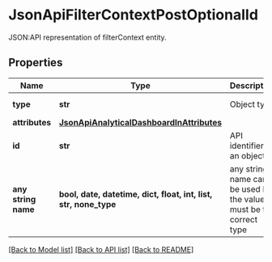 # JsonApiFilterContextPostOptionalId

JSON:API representation of filterContext entity.

## Properties
Name | Type | Description | Notes
------------ | ------------- | ------------- | -------------
**type** | **str** | Object type | defaults to "filterContext"
**attributes** | [**JsonApiAnalyticalDashboardInAttributes**](JsonApiAnalyticalDashboardInAttributes.md) |  | [optional] 
**id** | **str** | API identifier of an object | [optional] 
**any string name** | **bool, date, datetime, dict, float, int, list, str, none_type** | any string name can be used but the value must be the correct type | [optional]

[[Back to Model list]](../README.md#documentation-for-models) [[Back to API list]](../README.md#documentation-for-api-endpoints) [[Back to README]](../README.md)


